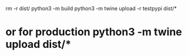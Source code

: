 rm -r dist/
python3 -m build
python3 -m twine upload -r testpypi dist/*
# or for production python3 -m twine upload  dist/*

